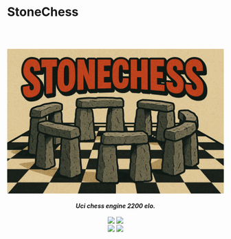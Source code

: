 # StoneChess

<div align="center" style="padding-top: 50px">
<img src="/Resources/stonechess.png" />
    <br>
    <br>
    <b><i>Uci chess engine 2200 elo.</i></b>
    <br>
    <br>
    <img src="https://img.shields.io/github/downloads/Thibor/StoneChess/total?color=critical&style=for-the-badge">
    <img src="https://img.shields.io/github/license/Thibor/StoneChess?color=blue&style=for-the-badge">
    <br>
    <img src="https://img.shields.io/github/v/release/Thibor/StoneChess?color=blue&label=Latest%20release&style=for-the-badge">
    <img src="https://img.shields.io/github/last-commit/Thibor/StoneChess?color=critical&style=for-the-badge">
</div>
